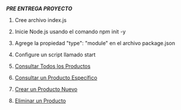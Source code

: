 ***PRE ENTREGA PROYECTO***
1. Cree archivo index.js
2. Inicie Node.js usando el comando npm init -y
3. Agrege la propiedad "type": "module" en el archivo package.json
4. Configure un script llamado start

5. [Consultar Todos los Productos](getProductos.js) 
6. [Consultar un Producto Específico](getProductos.js)
7. [Crear un Producto Nuevo](postProductos.js)
8. [Eliminar un Producto](deleteProductos.js)


